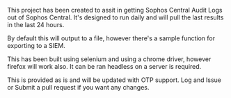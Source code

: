 This project has been created to assit in getting Sophos Central Audit Logs out of Sophos Central.
It's designed to run daily and will pull the last results in the last 24 hours.

By default this will output to a file, however there's a sample function for exporting to a SIEM.

This has been built using selenium and using a chrome driver, however firefox will work also. It can be ran headless on a server is required.

This is provided as is and will be updated with OTP support. Log and Issue or Submit a pull request if you want any changes.